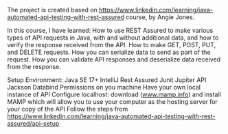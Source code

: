 The project is created based on https://www.linkedin.com/learning/java-automated-api-testing-with-rest-assured course, by Angie Jones.

In this course, I have learned:
How to use REST Assured to make various types of API requests in Java, with and without additional data, and how to verify the response received from the API.
How to make GET, POST, PUT, and DELETE requests.
How you can serialize data to send as part of the request.
How you can validate API responses and deserialize data received from the response.

Setup Environment: 
Java SE 17+
IntelliJ
Rest Assured
Junit Jupiter API
Jackson Databind
Permissions on you machine
Have your own local instance of API
Configure localhost: download (www.mamp.info) and install MAMP which will allow you to use your computer as the hosting server for your copy of the API
Follow the steps from https://www.linkedin.com/learning/java-automated-api-testing-with-rest-assured/api-setup
